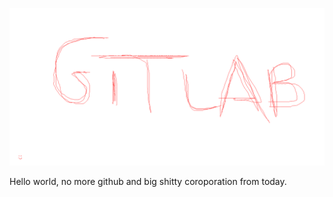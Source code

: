 
![](https://github.com/binary550/binary550/blob/master/banner.png?raw=true)



Hello world, no more github and big shitty coroporation from today.
